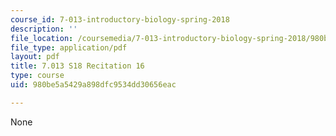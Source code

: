 ```yaml
---
course_id: 7-013-introductory-biology-spring-2018
description: ''
file_location: /coursemedia/7-013-introductory-biology-spring-2018/980be5a5429a898dfc9534dd30656eac_MIT7_013s18R16Q.pdf
file_type: application/pdf
layout: pdf
title: 7.013 S18 Recitation 16
type: course
uid: 980be5a5429a898dfc9534dd30656eac

---
```

None